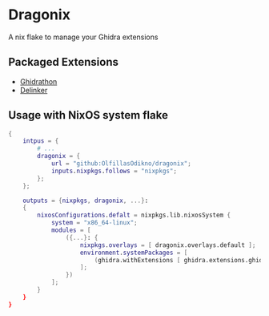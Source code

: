 # Dragonix

A nix flake to manage your Ghidra extensions

## Packaged Extensions
- [Ghidrathon](https://github.com/mandiant/Ghidrathon)
- [Delinker](https://github.com/boricj/ghidra-delinker-extension)

## Usage with NixOS system flake

```nix
{
    intpus = {
        # ...
        dragonix = {
            url = "github:OlfillasOdikno/dragonix";
            inputs.nixpkgs.follows = "nixpkgs";
        };
    };

    outputs = {nixpkgs, dragonix, ...}: 
    {
        nixosConfigurations.defalt = nixpkgs.lib.nixosSystem {
            system = "x86_64-linux";
            modules = [
                ({...}: {
                    nixpkgs.overlays = [ dragonix.overlays.default ];
                    environment.systemPackages = [ 
                        (ghidra.withExtensions [ ghidra.extensions.ghidrathon ])
                    ];
                })
            ];
        }
    }
}

```


